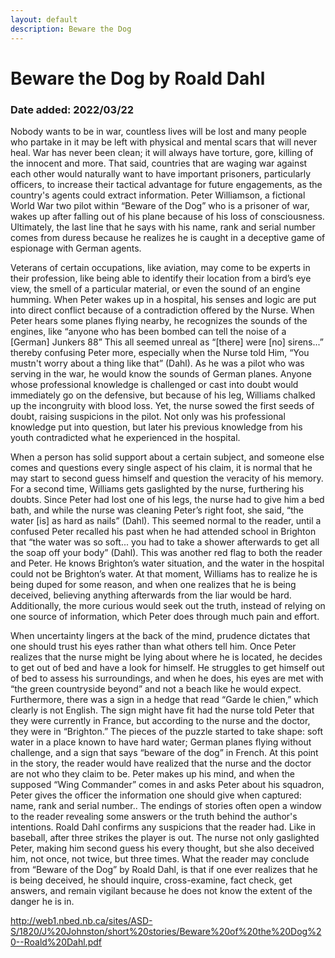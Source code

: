 ```yaml
---
layout: default
description: Beware the Dog
---
```

# Beware the Dog by Roald Dahl
### Date added: 2022/03/22

Nobody wants to be in war, countless lives will be lost and many people who partake in it may be left with physical and mental scars that will never heal. War has never been clean; it will always have torture, gore, killing of the innocent and more. That said, countries that are waging war against each other would naturally want to have important prisoners, particularly officers, to increase their tactical advantage for future engagements, as the country's agents could extract information. Peter Williamson, a fictional World War two pilot within “Beware of the Dog” who is a prisoner of war, wakes up after falling out of his plane because of his loss of consciousness. Ultimately, the last line that he says with his name, rank and serial number comes from duress because he realizes he is caught in a deceptive game of espionage with German agents.

Veterans of certain occupations, like aviation, may come to be experts in their profession, like being able to identify their location from a bird’s eye view, the smell of a particular material, or even the sound of an engine humming. When Peter wakes up in a hospital, his senses and logic are put into direct conflict because of a contradiction offered by the Nurse. When Peter hears some planes flying nearby, he recognizes the sounds of the engines, like “anyone who has been bombed can tell the noise of a [German] Junkers 88” This all seemed unreal as “[there] were [no] sirens...” thereby confusing Peter more, especially when the Nurse told Him, “You mustn't worry about a thing like that” (Dahl). As he was a pilot who was serving in the war, he would know the sounds of German planes. Anyone whose professional knowledge is challenged or cast into doubt would immediately go on the defensive, but because of his leg, Williams chalked up the incongruity with blood loss. Yet, the nurse sowed the first seeds of doubt, raising suspicions in the pilot. Not only was his professional knowledge put into question, but later his previous knowledge from his youth contradicted what he experienced in the hospital. 

When a person has solid support about a certain subject, and someone else comes and questions every single aspect of his claim, it is normal that he may start to second guess himself and question the veracity of his memory. For a second time, Williams gets gaslighted by the nurse, furthering his doubts. Since Peter had lost one of his legs, the nurse had to give him a bed bath, and while the nurse was cleaning Peter’s right foot, she said, “the water [is] as hard as nails” (Dahl). This seemed normal to the reader, until a confused Peter recalled his past when he had attended school in Brighton that “the water was so soft... you had to take a shower afterwards to get all the soap off your body” (Dahl). This was another red flag to both the reader and Peter. He knows Brighton’s water situation, and the water in the hospital could not be Brighton’s water. At that moment, Williams has to realize he is being duped for some reason, and when one realizes that he is being deceived, believing anything afterwards from the liar would be hard. Additionally, the more curious would seek out the truth, instead of relying on one source of information, which Peter does through much pain and effort.  

When uncertainty lingers at the back of the mind, prudence dictates that one should trust his eyes rather than what others tell him. Once Peter realizes that the nurse might be lying about where he is located, he decides to get out of bed and have a look for himself. He struggles to get himself out of bed to assess his surroundings, and when he does, his eyes are met with “the green countryside beyond” and not a beach like he would expect. Furthermore, there was a sign in a hedge that read “Garde le chien,” which clearly is not English. The sign might have fit had the nurse told Peter that they were currently in France, but according to the nurse and the doctor, they were in “Brighton.” The pieces of the puzzle started to take shape: soft water in a place known to have hard water; German planes flying without challenge, and a sign that says “beware of the dog” in French. At this point in the story, the reader would have realized that the nurse and the doctor are not who they claim to be. Peter makes up his mind, and when the supposed “Wing Commander” comes in and asks Peter about his squadron, Peter gives the officer the information one should give when captured: name, rank and serial number..
The endings of stories often open a window to the reader revealing some answers or the truth behind the author's intentions. Roald Dahl confirms any suspicions that the reader had. Like in baseball, after three strikes the player is out. The nurse not only gaslighted Peter, making him second guess his every thought, but she also deceived him, not once, not twice, but three times. What the reader may conclude from “Beware of the Dog” by Roald Dahl, is that if one ever realizes that he is being deceived, he should inquire, cross-examine, fact check, get answers, and remain vigilant because he does not know the extent of the danger he is in.  

http://web1.nbed.nb.ca/sites/ASD-S/1820/J%20Johnston/short%20stories/Beware%20of%20the%20Dog%20--Roald%20Dahl.pdf
